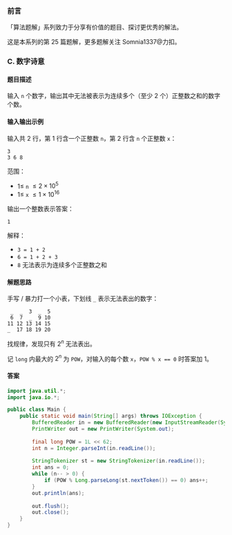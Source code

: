 ### 前言

「算法题解」系列致力于分享有价值的题目、探讨更优秀的解法。

这是本系列的第 25 篇题解，更多题解关注 Somnia1337@力扣。

### C. 数字诗意

#### 题目描述

输入 `n` 个数字，输出其中无法被表示为连续多个（至少 2 个）正整数之和的数字个数。

#### 输入输出示例

输入共 2 行，第 1 行含一个正整数 `n`，第 2 行含 `n` 个正整数 `x`：

```text
3
3 6 8
```

范围：

- $1 \leq$ `n` $\leq 2 \times 10^5$
- $1 \leq$ `x` $\leq 1 \times 10^{16}$

输出一个整数表示答案：

```text
1
```

解释：

- `3 = 1 + 2`
- `6 = 1 + 2 + 3`
- `8` 无法表示为连续多个正整数之和

#### 解题思路

手写 / 暴力打一个小表，下划线 `_` 表示无法表出的数字：

```text
 _  _  3  _  5
 6  7  _  9 10
11 12 13 14 15
_  17 18 19 20
```

找规律，发现只有 $2^n$ 无法表出。

记 `long` 内最大的 $2^n$ 为 `POW`，对输入的每个数 `x`，`POW % x == 0` 时答案加 1。

#### 答案

```java
import java.util.*;
import java.io.*;

public class Main {
    public static void main(String[] args) throws IOException {
        BufferedReader in = new BufferedReader(new InputStreamReader(System.in));
        PrintWriter out = new PrintWriter(System.out);
        
        final long POW = 1L << 62;
        int n = Integer.parseInt(in.readLine());
        
        StringTokenizer st = new StringTokenizer(in.readLine());
        int ans = 0;
        while (n-- > 0) {
            if (POW % Long.parseLong(st.nextToken()) == 0) ans++;
        }
        out.println(ans);
        
        out.flush();
        out.close();
    }
}
```